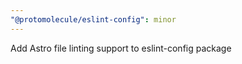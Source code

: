 ```yaml
---
"@protomolecule/eslint-config": minor
---
```


Add Astro file linting support to eslint-config package